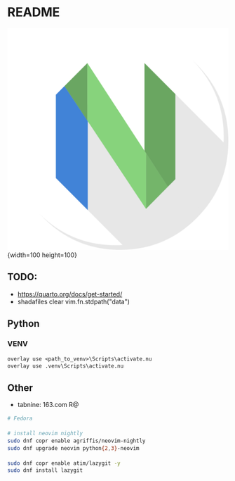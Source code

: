# README

![Nvim](./apps-neovim-icon-1024x1024.png){width=100 height=100}

## TODO:

- https://quarto.org/docs/get-started/
- shadafiles clear vim.fn.stdpath("data")

## Python

### VENV

```nushell
overlay use <path_to_venv>\Scripts\activate.nu
overlay use .venv\Scripts\activate.nu
```

## Other

- tabnine: 163.com R@

```bash
# Fedora

# install neovim nightly
sudo dnf copr enable agriffis/neovim-nightly
sudo dnf upgrade neovim python{2,3}-neovim

sudo dnf copr enable atim/lazygit -y
sudo dnf install lazygit
```
